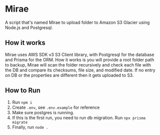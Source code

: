 # Mirae
A script that's named Mirae to upload folder to Amazon S3 Glacier using Node.js and Postgresql.

## How it works
Mirae uses AWS SDK v3 S3 Client library, with Postgresql for the database and Prisma for the ORM. How it works is you will provide a root folder path to backup, Mirae will scan the folder recursively and check each file with the DB and compare its checksums, file size, and modified date. If no entry on DB or the properties are different then it gets uploaded to S3.

## How to Run
1. Run `npm i `
2. Create `.env`, see `.env.example` for reference
3. Make sure postgres is running.
4. If this is the first run, you need to run db migration. Run `npx prisma migrate`
5. Finally, run `node .`